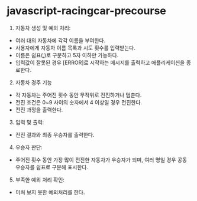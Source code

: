 # javascript-racingcar-precourse
1. 자동차 생성 및 예외 처리:
- 여러 대의 자동차에 각각 이름을 부여한다.
- 사용자에게 자동차 이름 목록과 시도 횟수를 입력받는다.
- 이름은 쉼표(,)로 구분하고 5자 이하만 가능하다.
- 입력값이 잘못된 경우 [ERROR]로 시작하는 메시지를 출력하고 애플리케이션을 종료한다.

2. 자동차 경주 기능
- 각 자동차는 주어진 횟수 동안 무작위로 전진하거나 멈춘다.
- 전진 조건은 0~9 사이의 숫자에서 4 이상일 경우 전진한다.
- 전진 과정을 출력한다.

3. 입력 및 출력:
- 전진 결과와 최종 우승자를 출력한다.

4. 우승자 판단:
- 주어진 횟수 동안 가장 많이 전진한 자동차가 우승자가 되며, 여러 명일 경우 공동 우승자를 쉼표로 구분해 표시한다.

5. 부족한 예외 처리 확인:
- 미처 보지 못한 예외처리를 한다.